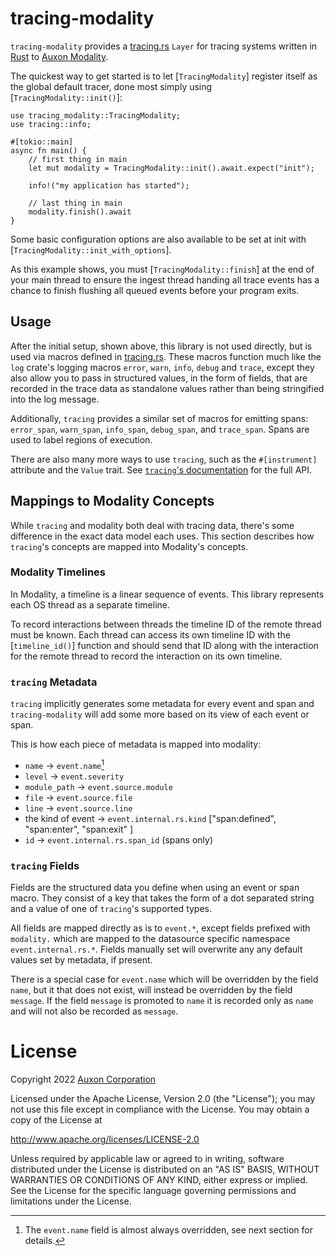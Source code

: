 # tracing-modality

`tracing-modality` provides a [tracing.rs] `Layer` for tracing systems written
in [Rust] to [Auxon Modality](https://auxon.io).

[tracing.rs]: https://tracing.rs
[Rust]: https://www.rust-lang.org/

The quickest way to get started is to let [`TracingModality`] register itself
as the global default tracer, done most simply using
[`TracingModality::init()`]:

```rust,no_run
use tracing_modality::TracingModality;
use tracing::info;

#[tokio::main]
async fn main() {
    // first thing in main
    let mut modality = TracingModality::init().await.expect("init");

    info!("my application has started");

    // last thing in main
    modality.finish().await
}
```

Some basic configuration options are also available to be set at init with
[`TracingModality::init_with_options`].

As this example shows, you must [`TracingModality::finish`] at the end of your
main thread to ensure the ingest thread handing all trace events has a chance to
finish flushing all queued events before your program exits.

## Usage

After the initial setup, shown above, this library is not used directly, but is
used via macros defined in [tracing.rs]. These macros function much like the
`log` crate's logging macros `error`, `warn`, `info`, `debug` and `trace`,
except they also allow you to pass in structured values, in the form of fields,
that are recorded in the trace data as standalone values rather than being
stringified into the log message.

Additionally, `tracing` provides a similar set of macros for emitting spans:
`error_span`, `warn_span`, `info_span`, `debug_span`, and `trace_span`. Spans
are used to label regions of execution.

There are also many more ways to use `tracing`, such as the `#[instrument]`
attribute and the `Value` trait. See [`tracing`'s documentation][tracing docs]
for the full API.

[tracing docs]: https://docs.rs/tracing/latest/tracing/

## Mappings to Modality Concepts

While `tracing` and modality both deal with tracing data, there's some
difference in the exact data model each uses. This section describes how
`tracing`'s concepts are mapped into Modality's concepts.

### Modality Timelines

In Modality, a timeline is a linear sequence of events. This library represents
each OS thread as a separate timeline.

To record interactions between threads the timeline ID of the remote thread
must be known. Each thread can access its own timeline ID with the
[`timeline_id()`] function and should send that ID along with the interaction
for the remote thread to record the interaction on its own timeline.

### `tracing` Metadata

`tracing` implicitly generates some metadata for every event and span and
`tracing-modality` will add some more based on its view of each event or span.

This is how each piece of metadata is mapped into modality:

* `name` -> `event.name`[^1]
* `level` -> `event.severity`
* `module_path` -> `event.source.module`
* `file` -> `event.source.file`
* `line` -> `event.source.line`
* the kind of event -> `event.internal.rs.kind` ["span:defined", "span:enter",
  "span:exit" ]
* `id` -> `event.internal.rs.span_id` (spans only)

[^1]: The `event.name` field is almost always overridden, see next section for
      details. 

### `tracing` Fields

Fields are the structured data you define when using an event or span macro.
They consist of a key that takes the form of a dot separated string and a value
of one of `tracing`'s supported types.

All fields are mapped directly as is to `event.*`, except fields prefixed with
`modality.` which are mapped to the datasource specific namespace
`event.internal.rs.*`. Fields manually set will overwrite any any default
values set by metadata, if present.

There is a special case for `event.name` which will be overridden by the field
`name`, but it that does not exist, will instead be overridden by the field
`message`. If the field `message` is promoted to `name` it is recorded only as
`name` and will not also be recorded as `message`.

# License

Copyright 2022 [Auxon Corporation](https://auxon.io)

Licensed under the Apache License, Version 2.0 (the "License"); you may not use
this file except in compliance with the License.  You may obtain a copy of the
License at

<http://www.apache.org/licenses/LICENSE-2.0>

Unless required by applicable law or agreed to in writing, software distributed
under the License is distributed on an "AS IS" BASIS, WITHOUT WARRANTIES OR
CONDITIONS OF ANY KIND, either express or implied.  See the License for the
specific language governing permissions and limitations under the License.

